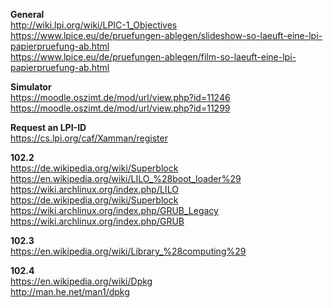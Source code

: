 **General**  
http://wiki.lpi.org/wiki/LPIC-1_Objectives  
https://www.lpice.eu/de/pruefungen-ablegen/slideshow-so-laeuft-eine-lpi-papierpruefung-ab.html  
https://www.lpice.eu/de/pruefungen-ablegen/film-so-laeuft-eine-lpi-papierpruefung-ab.html  
  
**Simulator**  
https://moodle.oszimt.de/mod/url/view.php?id=11246  
https://moodle.oszimt.de/mod/url/view.php?id=11299  
  
**Request an LPI-ID**  
https://cs.lpi.org/caf/Xamman/register  
  
**102.2**  
https://de.wikipedia.org/wiki/Superblock  
https://en.wikipedia.org/wiki/LILO_%28boot_loader%29  
https://wiki.archlinux.org/index.php/LILO  
https://de.wikipedia.org/wiki/Superblock  
https://wiki.archlinux.org/index.php/GRUB_Legacy  
https://wiki.archlinux.org/index.php/GRUB  
  
**102.3**  
https://en.wikipedia.org/wiki/Library_%28computing%29  
  
**102.4**  
https://en.wikipedia.org/wiki/Dpkg  
http://man.he.net/man1/dpkg  

